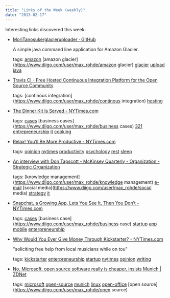 ```yaml
---
title: "Links of the Week (weekly)"
date: "2013-02-17"
---
```


Interesting links discovered this week:

- [MoriTanosuke/glacieruploader · GitHub](https://github.com/MoriTanosuke/glacieruploader)
    
    A simple java command line application for Amazon Glacier.
    
    tags: [amazon](https://www.diigo.com/user/max_rohde/amazon) [amazon glacier](https://www.diigo.com/user/max_rohde/amazon glacier) [glacier](https://www.diigo.com/user/max_rohde/glacier) [upload](https://www.diigo.com/user/max_rohde/upload) [java](https://www.diigo.com/user/max_rohde/java)
    
- [Travis CI - Free Hosted Continuous Integration Platform for the Open Source Community](https://travis-ci.org)
    
    tags: [continous integration](https://www.diigo.com/user/max_rohde/continous integration) [hosting](https://www.diigo.com/user/max_rohde/hosting)
    
- [The Dinner Kit Is Served - NYTimes.com](http://www.nytimes.com/2013/02/13/dining/the-dinner-kit-is-served.html?partner=rss&emc=rss&_r=0)
    
    tags: [cases](https://www.diigo.com/user/max_rohde/cases) [business cases](https://www.diigo.com/user/max_rohde/business cases) [321](https://www.diigo.com/user/max_rohde/321) [entrepreneurship](https://www.diigo.com/user/max_rohde/entrepreneurship) [it](https://www.diigo.com/user/max_rohde/it) [cooking](https://www.diigo.com/user/max_rohde/cooking)
    
- [Relax! You’ll Be More Productive - NYTimes.com](http://www.nytimes.com/2013/02/10/opinion/sunday/relax-youll-be-more-productive.html?partner=rss&emc=rss&_r=0)
    
    tags: [opinion](https://www.diigo.com/user/max_rohde/opinion) [nytimes](https://www.diigo.com/user/max_rohde/nytimes) [productivity](https://www.diigo.com/user/max_rohde/productivity) [psychology](https://www.diigo.com/user/max_rohde/psychology) [rest](https://www.diigo.com/user/max_rohde/rest) [sleep](https://www.diigo.com/user/max_rohde/sleep)
    
- [An interview with Don Tapscott - McKinsey Quarterly - Organization - Strategic Organization](http://www.mckinseyquarterly.com/Making_internal_collaboration_work_An_interview_with_Don_Tapscott_3052)
    
    tags: [knowledge management](https://www.diigo.com/user/max_rohde/knowledge management) [e-mail](https://www.diigo.com/user/max_rohde/e-mail) [social media](https://www.diigo.com/user/max_rohde/social media) [strategy](https://www.diigo.com/user/max_rohde/strategy) [it](https://www.diigo.com/user/max_rohde/it)
    
- [Snapchat, a Growing App, Lets You See It, Then You Don’t - NYTimes.com](http://www.nytimes.com/2013/02/09/technology/snapchat-a-growing-app-lets-you-see-it-then-you-dont.html?partner=rss&emc=rss&_r=0)
    
    tags: [cases](https://www.diigo.com/user/max_rohde/cases) [business case](https://www.diigo.com/user/max_rohde/business case) [startup](https://www.diigo.com/user/max_rohde/startup) [app](https://www.diigo.com/user/max_rohde/app) [mobile](https://www.diigo.com/user/max_rohde/mobile) [enterpreneurship](https://www.diigo.com/user/max_rohde/enterpreneurship)
    
- [Why Would You Ever Give Money Through Kickstarter? - NYTimes.com](http://www.nytimes.com/2013/02/10/magazine/why-would-you-ever-give-money-through-kickstarter.html?src=recg)
    
    "soliciting free help from local musicians while on tou"
    
    tags: [kickstarter](https://www.diigo.com/user/max_rohde/kickstarter) [enterpreneurship](https://www.diigo.com/user/max_rohde/enterpreneurship) [startup](https://www.diigo.com/user/max_rohde/startup) [nytimes](https://www.diigo.com/user/max_rohde/nytimes) [opinion](https://www.diigo.com/user/max_rohde/opinion) [writing](https://www.diigo.com/user/max_rohde/writing)
    
- [No, Microsoft, open source software really is cheaper, insists Munich | ZDNet](http://www.zdnet.com/no-microsoft-open-source-software-really-is-cheaper-insists-munich-7000010918/)
    
    tags: [microsoft](https://www.diigo.com/user/max_rohde/microsoft) [open-source](https://www.diigo.com/user/max_rohde/open-source) [munich](https://www.diigo.com/user/max_rohde/munich) [linux](https://www.diigo.com/user/max_rohde/linux) [open-office](https://www.diigo.com/user/max_rohde/open-office) [open source](https://www.diigo.com/user/max_rohde/open source)
